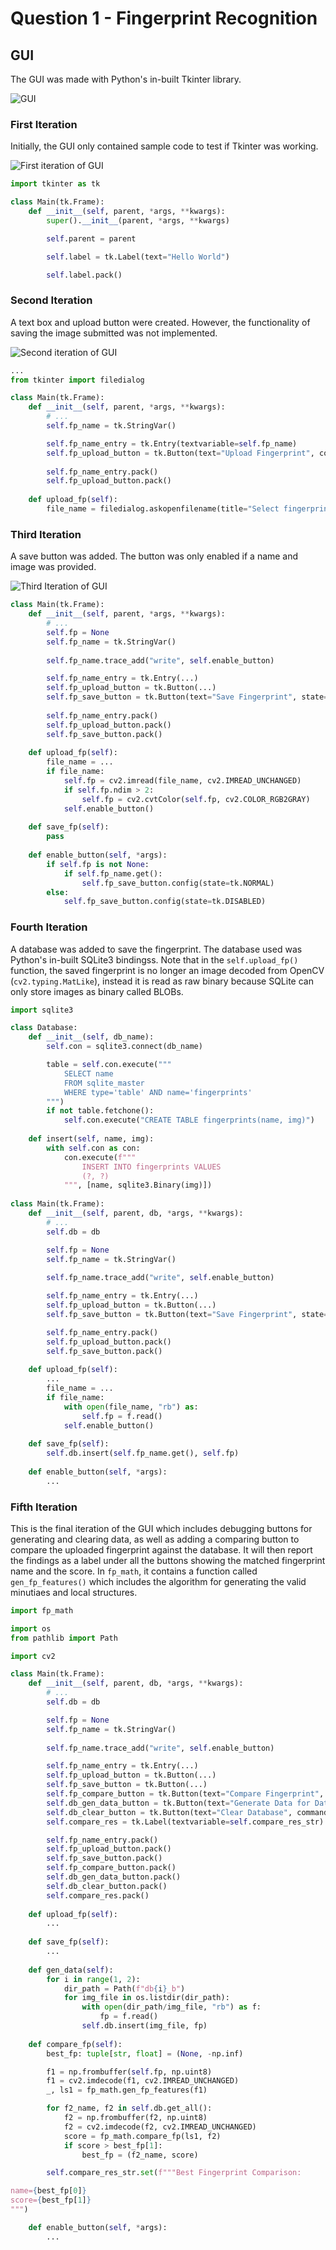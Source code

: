 # Question 1 - Fingerprint Recognition

## GUI
The GUI was made with Python's in-built Tkinter library.

![](/images/gui.png "GUI")

### First Iteration
Initially, the GUI only contained sample code to test if Tkinter was working.

![](/images/gui_1.png "First iteration  of GUI")

```python
import tkinter as tk

class Main(tk.Frame):
    def __init__(self, parent, *args, **kwargs):
        super().__init__(parent, *args, **kwargs)

        self.parent = parent

        self.label = tk.Label(text="Hello World")

        self.label.pack()
```

### Second Iteration
A text box and upload button were created. However, the functionality of saving the image submitted was not implemented.

![](/images/gui_2.png "Second iteration of GUI")

```python
...
from tkinter import filedialog

class Main(tk.Frame):
    def __init__(self, parent, *args, **kwargs):
        # ...
        self.fp_name = tk.StringVar()

        self.fp_name_entry = tk.Entry(textvariable=self.fp_name)
        self.fp_upload_button = tk.Button(text="Upload Fingerprint", command=self.upload_fp)
        
        self.fp_name_entry.pack()
        self.fp_upload_button.pack()
        
    def upload_fp(self):
        file_name = filedialog.askopenfilename(title="Select fingerprint image", filetypes=[("image", ("*.jpg", "*.png", "*.tif"))])
```

### Third Iteration
A save button was added. The button was only enabled if a name and image was provided.

![](/images/gui_3.png "Third Iteration of GUI")

```python
class Main(tk.Frame):
    def __init__(self, parent, *args, **kwargs):
        # ...
        self.fp = None
        self.fp_name = tk.StringVar()
        
        self.fp_name.trace_add("write", self.enable_button)

        self.fp_name_entry = tk.Entry(...)
        self.fp_upload_button = tk.Button(...)
        self.fp_save_button = tk.Button(text="Save Fingerprint", state=tk.DISABLED, command=self.save_fp)
        
        self.fp_name_entry.pack()
        self.fp_upload_button.pack()
        self.fp_save_button.pack()
        
    def upload_fp(self):
        file_name = ...
        if file_name:
            self.fp = cv2.imread(file_name, cv2.IMREAD_UNCHANGED)
            if self.fp.ndim > 2:
                self.fp = cv2.cvtColor(self.fp, cv2.COLOR_RGB2GRAY)
            self.enable_button()
            
    def save_fp(self):
        pass
            
    def enable_button(self, *args):
        if self.fp is not None:
            if self.fp_name.get():
                self.fp_save_button.config(state=tk.NORMAL)
        else:
            self.fp_save_button.config(state=tk.DISABLED)
```

### Fourth Iteration
A database was added to save the fingerprint. The database used was Python's in-built SQLite3 bindingss. Note that in the `self.upload_fp()` function, the saved fingerprint is no longer an image decoded from OpenCV (`cv2.typing.MatLike`), instead it is read as raw binary because SQLite can only store images as binary called BLOBs.

```python
import sqlite3

class Database:
    def __init__(self, db_name):
        self.con = sqlite3.connect(db_name)

        table = self.con.execute("""
            SELECT name
            FROM sqlite_master
            WHERE type='table' AND name='fingerprints'
        """)
        if not table.fetchone():
            self.con.execute("CREATE TABLE fingerprints(name, img)")
            
    def insert(self, name, img):
        with self.con as con:
            con.execute(f"""
                INSERT INTO fingerprints VALUES
                (?, ?)
            """, [name, sqlite3.Binary(img)])
    
class Main(tk.Frame):
    def __init__(self, parent, db, *args, **kwargs):
        # ...
        self.db = db

        self.fp = None
        self.fp_name = tk.StringVar()
        
        self.fp_name.trace_add("write", self.enable_button)

        self.fp_name_entry = tk.Entry(...)
        self.fp_upload_button = tk.Button(...)
        self.fp_save_button = tk.Button(text="Save Fingerprint", state=tk.DISABLED, command=self.save_fp)

        self.fp_name_entry.pack()
        self.fp_upload_button.pack()
        self.fp_save_button.pack()
        
    def upload_fp(self):
        ...
        file_name = ...
        if file_name:
            with open(file_name, "rb") as:
                self.fp = f.read()
            self.enable_button()
            
    def save_fp(self):
        self.db.insert(self.fp_name.get(), self.fp)
            
    def enable_button(self, *args):
        ...
```

### Fifth Iteration
This is the final iteration of the GUI which includes debugging buttons for generating and clearing data, as well as adding a comparing button to compare the uploaded fingerprint against the database. It will then report the findings as a label under all the buttons showing the matched fingerprint name and the score. In `fp_math`, it contains a function called `gen_fp_features()` which includes the algorithm for generating the valid minutiaes and local structures.

```python
import fp_math

import os
from pathlib import Path

import cv2

class Main(tk.Frame):
    def __init__(self, parent, db, *args, **kwargs):
        # ...
        self.db = db

        self.fp = None
        self.fp_name = tk.StringVar()
        
        self.fp_name.trace_add("write", self.enable_button)

        self.fp_name_entry = tk.Entry(...)
        self.fp_upload_button = tk.Button(...)
        self.fp_save_button = tk.Button(...)
        self.fp_compare_button = tk.Button(text="Compare Fingerprint", state=tk.DISABLED, command=self.compare_fp)
        self.db_gen_data_button = tk.Button(text="Generate Data for Database", command=self.gen_data)
        self.db_clear_button = tk.Button(text="Clear Database", command=self.db.clear)
        self.compare_res = tk.Label(textvariable=self.compare_res_str)

        self.fp_name_entry.pack()
        self.fp_upload_button.pack()
        self.fp_save_button.pack()
        self.fp_compare_button.pack()
        self.db_gen_data_button.pack()
        self.db_clear_button.pack()
        self.compare_res.pack()
        
    def upload_fp(self):
        ...
            
    def save_fp(self):
        ...
        
    def gen_data(self):
        for i in range(1, 2):
            dir_path = Path(f"db{i}_b")
            for img_file in os.listdir(dir_path):
                with open(dir_path/img_file, "rb") as f:
                    fp = f.read()
                self.db.insert(img_file, fp)
                
    def compare_fp(self):
        best_fp: tuple[str, float] = (None, -np.inf)

        f1 = np.frombuffer(self.fp, np.uint8)
        f1 = cv2.imdecode(f1, cv2.IMREAD_UNCHANGED)
        _, ls1 = fp_math.gen_fp_features(f1)

        for f2_name, f2 in self.db.get_all():
            f2 = np.frombuffer(f2, np.uint8)
            f2 = cv2.imdecode(f2, cv2.IMREAD_UNCHANGED)
            score = fp_math.compare_fp(ls1, f2)
            if score > best_fp[1]:
                best_fp = (f2_name, score)

        self.compare_res_str.set(f"""Best Fingerprint Comparison:

name={best_fp[0]}
score={best_fp[1]}
""")

    def enable_button(self, *args):
        ...
```
